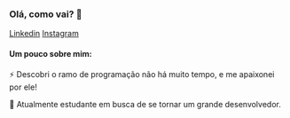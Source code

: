 ### Olá, como vai? 👋
[Linkedin](https://www.linkedin.com/in/diego-sousa-108902185/)
[Instagram](https://www.instagram.com/fs.diego/?hl=en)

#### Um pouco sobre mim:

⚡ Descobri o ramo de programação não há muito tempo, e me apaixonei por ele!

🔭 Atualmente estudante em busca de se tornar um grande desenvolvedor.


<!--
**sousadiego11/sousadiego11** is a ✨ _special_ ✨ repository because its `README.md` (this file) appears on your GitHub profile.

Here are some ideas to get you started:

- 🔭 I’m currently working on ...
- 🌱 I’m currently learning ...
- 👯 I’m looking to collaborate on ...
- 🤔 I’m looking for help with ...
- 💬 Ask me about ...
- 📫 How to reach me: ...
- 😄 Pronouns: ...
- ⚡ Fun fact: ...
-->
